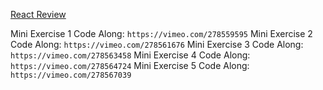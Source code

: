 [React Review](https://vimeo.com/278552488)

Mini Exercise 1 Code Along: `https://vimeo.com/278559595`
Mini Exercise 2 Code Along: `https://vimeo.com/278561676`
Mini Exercise 3 Code Along: `https://vimeo.com/278563458`
Mini Exercise 4 Code Along: `https://vimeo.com/278564724`
Mini Exercise 5 Code Along: `https://vimeo.com/278567039`
